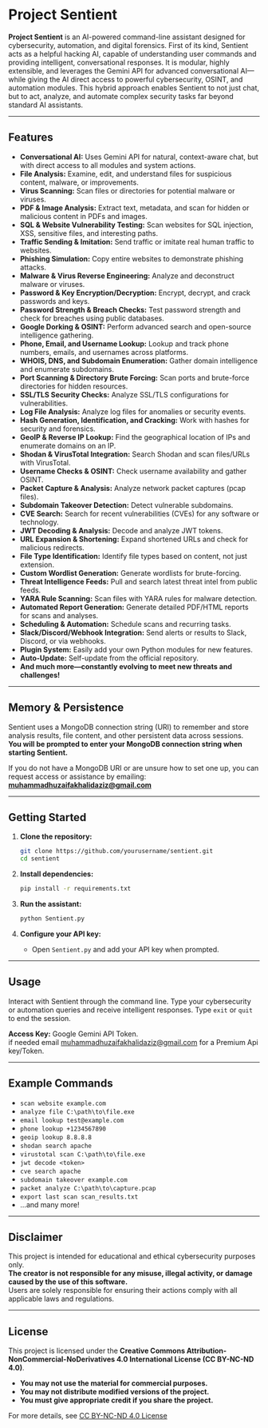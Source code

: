 # Project Sentient

**Project Sentient** is an AI-powered command-line assistant designed for cybersecurity, automation, and digital forensics. First of its kind, Sentient acts as a helpful hacking AI, capable of understanding user commands and providing intelligent, conversational responses. It is modular, highly extensible, and leverages the Gemini API for advanced conversational AI—while giving the AI direct access to powerful cybersecurity, OSINT, and automation modules. This hybrid approach enables Sentient to not just chat, but to act, analyze, and automate complex security tasks far beyond standard AI assistants.

---

## Features

- **Conversational AI:** Uses Gemini API for natural, context-aware chat, but with direct access to all modules and system actions.
- **File Analysis:** Examine, edit, and understand files for suspicious content, malware, or improvements.
- **Virus Scanning:** Scan files or directories for potential malware or viruses.
- **PDF & Image Analysis:** Extract text, metadata, and scan for hidden or malicious content in PDFs and images.
- **SQL & Website Vulnerability Testing:** Scan websites for SQL injection, XSS, sensitive files, and interesting paths.
- **Traffic Sending & Imitation:** Send traffic or imitate real human traffic to websites.
- **Phishing Simulation:** Copy entire websites to demonstrate phishing attacks.
- **Malware & Virus Reverse Engineering:** Analyze and deconstruct malware or viruses.
- **Password & Key Encryption/Decryption:** Encrypt, decrypt, and crack passwords and keys.
- **Password Strength & Breach Checks:** Test password strength and check for breaches using public databases.
- **Google Dorking & OSINT:** Perform advanced search and open-source intelligence gathering.
- **Phone, Email, and Username Lookup:** Lookup and track phone numbers, emails, and usernames across platforms.
- **WHOIS, DNS, and Subdomain Enumeration:** Gather domain intelligence and enumerate subdomains.
- **Port Scanning & Directory Brute Forcing:** Scan ports and brute-force directories for hidden resources.
- **SSL/TLS Security Checks:** Analyze SSL/TLS configurations for vulnerabilities.
- **Log File Analysis:** Analyze log files for anomalies or security events.
- **Hash Generation, Identification, and Cracking:** Work with hashes for security and forensics.
- **GeoIP & Reverse IP Lookup:** Find the geographical location of IPs and enumerate domains on an IP.
- **Shodan & VirusTotal Integration:** Search Shodan and scan files/URLs with VirusTotal.
- **Username Checks & OSINT:** Check username availability and gather OSINT.
- **Packet Capture & Analysis:** Analyze network packet captures (pcap files).
- **Subdomain Takeover Detection:** Detect vulnerable subdomains.
- **CVE Search:** Search for recent vulnerabilities (CVEs) for any software or technology.
- **JWT Decoding & Analysis:** Decode and analyze JWT tokens.
- **URL Expansion & Shortening:** Expand shortened URLs and check for malicious redirects.
- **File Type Identification:** Identify file types based on content, not just extension.
- **Custom Wordlist Generation:** Generate wordlists for brute-forcing.
- **Threat Intelligence Feeds:** Pull and search latest threat intel from public feeds.
- **YARA Rule Scanning:** Scan files with YARA rules for malware detection.
- **Automated Report Generation:** Generate detailed PDF/HTML reports for scans and analyses.
- **Scheduling & Automation:** Schedule scans and recurring tasks.
- **Slack/Discord/Webhook Integration:** Send alerts or results to Slack, Discord, or via webhooks.
- **Plugin System:** Easily add your own Python modules for new features.
- **Auto-Update:** Self-update from the official repository.
- **And much more—constantly evolving to meet new threats and challenges!**

---

## Memory & Persistence

Sentient uses a MongoDB connection string (URI) to remember and store analysis results, file content, and other persistent data across sessions.  
**You will be prompted to enter your MongoDB connection string when starting Sentient.**

If you do not have a MongoDB URI or are unsure how to set one up, you can request access or assistance by emailing:  
**muhammadhuzaifakhalidaziz@gmail.com**

---

## Getting Started

1. **Clone the repository:**
   ```sh
   git clone https://github.com/yourusername/sentient.git
   cd sentient
   ```

2. **Install dependencies:**
   ```sh
   pip install -r requirements.txt
   ```

3. **Run the assistant:**
   ```sh
   python Sentient.py
   ```

4. **Configure your API key:**
   - Open `Sentient.py` and add your API key when prompted.

---

## Usage

Interact with Sentient through the command line. Type your cybersecurity or automation queries and receive intelligent responses. Type `exit` or `quit` to end the session.

**Access Key:** Google Gemini API Token.  
if needed email muhammadhuzaifakhalidaziz@gmail.com for a Premium Api key/Token.

---

## Example Commands

- `scan website example.com`
- `analyze file C:\path\to\file.exe`
- `email lookup test@example.com`
- `phone lookup +1234567890`
- `geoip lookup 8.8.8.8`
- `shodan search apache`
- `virustotal scan C:\path\to\file.exe`
- `jwt decode <token>`
- `cve search apache`
- `subdomain takeover example.com`
- `packet analyze C:\path\to\capture.pcap`
- `export last scan scan_results.txt`
- ...and many more!

---

## Disclaimer

This project is intended for educational and ethical cybersecurity purposes only.  
**The creator is not responsible for any misuse, illegal activity, or damage caused by the use of this software.**  
Users are solely responsible for ensuring their actions comply with all applicable laws and regulations.

---

## License

This project is licensed under the **Creative Commons Attribution-NonCommercial-NoDerivatives 4.0 International License (CC BY-NC-ND 4.0)**.

- **You may not use the material for commercial purposes.**
- **You may not distribute modified versions of the project.**
- **You must give appropriate credit if you share the project.**

For more details, see [CC BY-NC-ND 4.0 License](https://creativecommons.org/licenses/by-nc-nd/4.0/)
